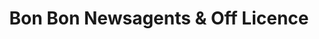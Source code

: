 ---
title: "Bon Bon Newsagents & Off Licence"
url: /bristol/bon-bon-newsagents-und-off-licence/
shop: Zeitungen
---